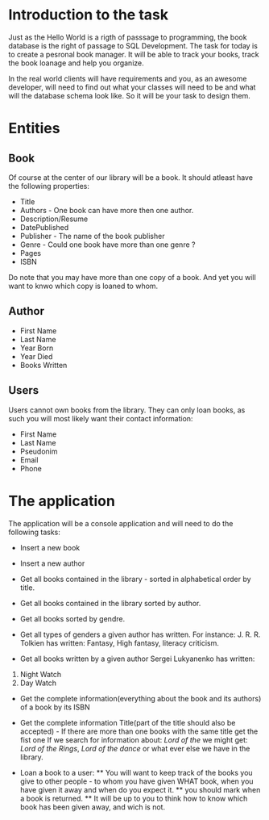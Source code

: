 # Introduction to the task
Just as the Hello World is a rigth of passsage to programming, the book database is the right of passage to SQL Development.
The task for today is to create a pesronal book manager. It will be able to track your books, track the book loanage and help you organize.

In the real world clients will have requirements and you, as an awesome developer, will need to find out what your classes will need to be 
and what will the database schema look like. So it will be your task to design them.

# Entities

## Book
Of course at the center of our library will be a book.
It should atleast have the following properties:

* Title 
* Authors - One book can have more then one author.
* Description/Resume
* DatePublished
* Publisher - The name of the book publisher
* Genre - Could one book have more than one genre ?
* Pages
* ISBN

Do note that you may have more than one copy of a book. And yet you will want to knwo which copy is loaned to whom.

## Author

* First Name
* Last Name
* Year Born
* Year Died
* Books Written

## Users
Users cannot own books from the library. They can only loan books, as such you will most likely want their contact information:

* First Name
* Last Name
* Pseudonim
* Email
* Phone

# The application
The application will be a console application and will need to do the following tasks:

* Insert a new book

* Insert a new author

* Get all books contained in the library - sorted in alphabetical order by title.

* Get all books contained in the library sorted by author.

* Get all books sorted by gendre.

* Get all types of genders a given author has written. For instance:
 J. R. R. Tolkien has written: Fantasy, High fantasy, literacy criticism.
 
* Get all books written by a given author
Sergei Lukyanenko has written:
 1) Night Watch
 2) Day Watch

* Get the complete information(everything about the book and its authors) of a book by its ISBN

* Get the complete information Title(part of the title should also be accepted) - If there are more than one books with the same title get the fist one
If we search for information about: *Lord of the* we might get: 
*Lord of the Rings*, *Lord of the dance* or what ever else we have in the library.

* Loan a book to a user:
** You will want to keep track of the books you give to other people - to whom you have given WHAT book, when you have given it away and when do you expect it.
** you should mark when a book is returned.
** It will be up to you to think how to know which book has been given away, and wich is not.

